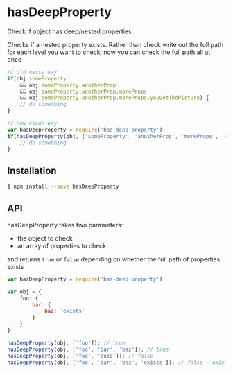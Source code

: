 # hasDeepProperty
Check if object has deep/nested properties.

Checks if a nested property exists. Rather than check write out the full path for each level you want to check, now you can check the full path all at once
```javascript
// old messy way
if(obj.someProperty
    && obj.someProperty.anotherProp
    && obj.someProperty.anotherProp.moreProps
    && obj.someProperty.anotherProp.moreProps.youGetThePicture) {
    // do something
}

// new clean way
var hasDeepProperty = require('has-deep-property');
if(hasDeepProperty(obj, ['someProperty', 'anotherProp', 'moreProps', 'youGetThePicture'])) {
    // do something
}
```

## Installation

```bash
$ npm install --save hasDeepProperty
```

## API
hasDeepProperty takes two parameters:
* the object to check
* an array of properties to check

and returns `true` or `false` depending on whether the full path of properties exists
```javascript
var hasDeepProperty = require('has-deep-property');

var obj = {
    foo: {
        bar: {
            baz: 'exists'
        }
    }
}

hasDeepProperty(obj, ['foo']); // true
hasDeepProperty(obj, ['foo', 'bar', 'baz']); // true
hasDeepProperty(obj, ['foo', 'buzz']); // false
hasDeepProperty(obj, ['foo', 'bar', 'baz', 'exists']); // false - exists is a value, not a property/key name
```
